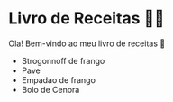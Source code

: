 # Livro de Receitas :man_cook:

Ola! Bem-vindo ao meu livro de receitas :wave:

- Strogonnoff de frango
- Pave
- Empadao de frango
- Bolo de Cenora

